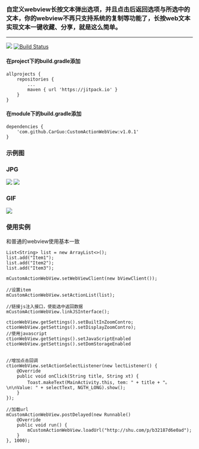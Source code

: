 ### 自定义webview长按文本弹出选项，并且点击后返回选项与所选中的文本，你的webview不再只支持系统的复制等功能了，长按web文本实现文本一键收藏、分享，就是这么简单。
-------------------

[![](https://jitpack.io/v/CarGuo/CustomActionWebView.svg)](https://jitpack.io/#CarGuo/CustomActionWebView)
[![Build Status](https://travis-ci.org/CarGuo/CustomActionWebView.svg?branch=master)](https://travis-ci.org/CarGuo/CustomActionWebView)

#### 在project下的build.gradle添加
```
allprojects {
	repositories {
		...
		maven { url 'https://jitpack.io' }
	}
}
```
#### 在module下的build.gradle添加
```
dependencies {
    'com.github.CarGuo:CustomActionWebView:v1.0.1'
}
```

### 示例图

### JPG

![](https://ooo.0o0.ooo/2017/06/17/59450eac66a3a.jpg)
![](https://ooo.0o0.ooo/2017/06/17/59450eae894c5.jpg)

### GIF

![](https://ooo.0o0.ooo/2017/06/17/59450f5c52301.gif)


### 使用实例

和普通的webview使用基本一致

```
List<String> list = new ArrayList<>();
list.add("Item1");
list.add("Item2");
list.add("Item3");

mCustomActionWebView.setWebViewClient(new bViewClient());

//设置item
mCustomActionWebView.setActionList(list);

//链接js注入接口，使能选中返回数据
mCustomActionWebView.linkJSInterface();

ctionWebView.getSettings().setBuiltInZoomContro;
ctionWebView.getSettings().setDisplayZoomContro);
//使用javascript
ctionWebView.getSettings().setJavaScriptEnabled
ctionWebView.getSettings().setDomStorageEnabled


//增加点击回调
ctionWebView.setActionSelectListener(new lectListener() {
    @Override
    public void onClick(String title, String xt) {
        Toast.makeText(MainActivity.this, tem: " + title + "。\n\nValue: " + selectText, NGTH_LONG).show();
    }
});

//加载url
mCustomActionWebView.postDelayed(new Runnable() 
    @Override
    public void run() {
        mCustomActionWebView.loadUrl("http://shu.com/p/b32187d6e0ad");
    }
}, 1000);
```
